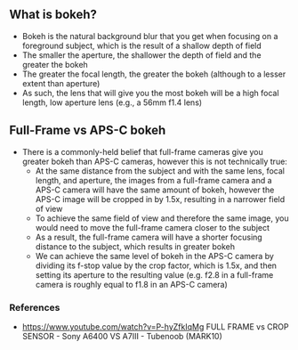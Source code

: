 ## What is bokeh?

- Bokeh is the natural background blur that you get when focusing on a foreground subject, which is the result of a shallow depth of field
- The smaller the aperture, the shallower the depth of field and the greater the bokeh
- The greater the focal length, the greater the bokeh (although to a lesser extent than aperture)
- As such, the lens that will give you the most bokeh will be a high focal length, low aperture lens (e.g., a 56mm f1.4 lens)

## Full-Frame vs APS-C bokeh

- There is a commonly-held belief that full-frame cameras give you greater bokeh than APS-C cameras, however this is not technically true:
	- At the same distance from the subject and with the same lens, focal length, and aperture, the images from a full-frame camera and a APS-C camera will have the same amount of bokeh, however the APS-C image will be cropped in by 1.5x, resulting in a narrower field of view
	- To achieve the same field of view and therefore the same image, you would need to move the full-frame camera closer to the subject
	- As a result, the full-frame camera will have a shorter focusing distance to the subject, which results in greater bokeh
	- We can achieve the same level of bokeh in the APS-C camera by dividing its f-stop value by the crop factor, which is 1.5x, and then setting its aperture to the resulting value (e.g. f2.8 in a full-frame camera is roughly equal to f1.8 in an APS-C camera)


### References
- https://www.youtube.com/watch?v=P-hyZfkIqMg FULL FRAME vs CROP SENSOR - Sony A6400 VS A7III - Tubenoob (MARK10)